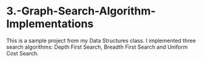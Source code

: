 # 3.-Graph-Search-Algorithm-Implementations
This is a sample project from my Data Structures class. I implemented three search algorithms: 
Depth First Search, Breadth First Search and Uniform Cost Search.

